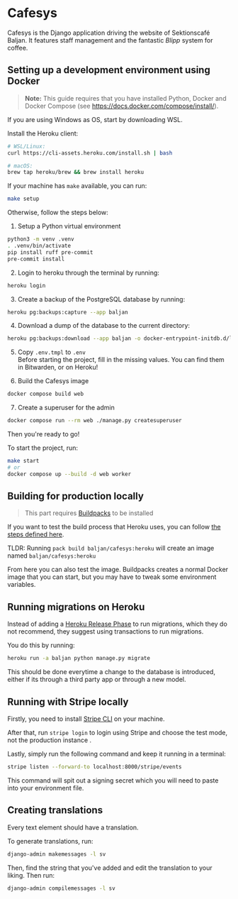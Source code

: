 # Cafesys
Cafesys is the Django application driving the website of Sektionscafé Baljan. It features staff management and the
fantastic *Blipp* system for coffee.

## Setting up a development environment using Docker

> **Note:** This guide requires that you have installed Python, Docker and Docker Compose (see https://docs.docker.com/compose/install/).

If you are using Windows as OS, start by downloading WSL.

Install the Heroku client:  
``` sh
# WSL/Linux: 
curl https://cli-assets.heroku.com/install.sh | bash

# macOS:
brew tap heroku/brew && brew install heroku
```

If your machine has `make` available, you can run: 
```sh
make setup
```

Otherwise, follow the steps below:

1. Setup a Python virtual environment 

```sh
python3 -m venv .venv
. .venv/bin/activate
pip install ruff pre-commit
pre-commit install
```

2. Login to heroku through the terminal by running:  
```sh
heroku login
```

3. Create a backup of the PostgreSQL database by running:  
```sh
heroku pg:backups:capture --app baljan
```

4. Download a dump of the database to the current directory:  
```sh
heroku pg:backups:download --app baljan -o docker-entrypoint-initdb.d/latest.dump
```

5. Copy `.env.tmpl` to `.env`  
Before starting the project, fill in the missing values. You can find them in Bitwarden, or on Heroku!

6. Build the Cafesys image
```sh
docker compose build web
```

7. Create a superuser for the admin
```sh
docker compose run --rm web ./manage.py createsuperuser
```

Then you're ready to go!  


To start the project, run:  
```sh
make start
# or 
docker compose up --build -d web worker
```  

## Building for production locally

> This part requires [Buildpacks](https://buildpacks.io/docs/for-platform-operators/how-to/integrate-ci/pack/) to be installed

If you want to test the build process that Heroku uses, you can follow [the steps defined here](https://devcenter.heroku.com/articles/heroku-local#run-your-cloud-native-buildpack-app-locally-using-pack).

TLDR: Running `pack build baljan/cafesys:heroku` will create an image named `baljan/cafesys:heroku`

From here you can also test the image. Buildpacks creates a normal Docker image that you can start, but you may have to tweak some environment variables.


## Running migrations on Heroku

Instead of adding a [Heroku Release Phase](https://devcenter.heroku.com/articles/release-phase) to run migrations, which they do not recommend, they suggest using transactions to run migrations.

You do this by running:
```sh
heroku run -a baljan python manage.py migrate
```

This should be done everytime a change to the database is introduced, either if its through a third party app or through a new model.

## Running with Stripe locally

Firstly, you need to install [Stripe CLI](https://docs.stripe.com/stripe-cli) on your machine.

After that, run `stripe login` to login using Stripe and choose the test mode, not the production instance  .

Lastly, simply run the following command and keep it running in a terminal:

```sh
stripe listen --forward-to localhost:8000/stripe/events
```

This command will spit out a signing secret which you will need to paste into your environment file.

## Creating translations

Every text element should have a translation.

To generate translations, run:
```sh
django-admin makemessages -l sv
```

Then, find the string that you've added and edit the translation to your liking. Then run:
```sh
django-admin compilemessages -l sv
```